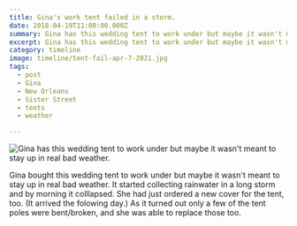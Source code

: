 ```yaml
---
title: Gina's work tent failed in a storm.
date: 2018-04-19T11:00:00.000Z
summary: Gina has this wedding tent to work under but maybe it wasn't meant to stay up in real bad weather.
excerpt: Gina has this wedding tent to work under but maybe it wasn't meant to stay up in real bad weather.
category: timeline
image: timeline/tent-fail-apr-7-2021.jpg
tags:
  - post 
  - Gina
  - New Orleans
  - Sister Street
  - tents
  - weather

---
```


![Gina has this wedding tent to work under but maybe it wasn't meant to stay up in real bad weather.](/static/img/timeline/tent-fail-apr-7-2021.jp "Gina has this wedding tent to work under but maybe it wasn't meant to stay up in real bad weather.")

Gina bought this wedding tent to work under but maybe it wasn't meant to stay up in real bad weather. It started collecting rainwater in a long storm and by morning it colllapsed. She had just ordered a new cover for the tent, too. (It arrived the folowing day.) As it turned out only a few of the tent poles were bent/broken, and she was able to replace those too.